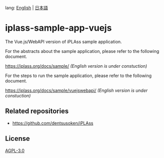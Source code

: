 lang: [English](./README-EN.md) | [日本語](./README.md)

# iplass-sample-app-vuejs
The Vue.js/WebAPI version of iPLAss sample application.

For the abstracts about the sample application, please refer to the following document.

<https://iplass.org/docs/sample/> _(English version is under constuction)_

For the steps to run the sample application, please refer to the following document.

<https://iplass.org/docs/sample/vuejswebapi/> _(English version is under constuction)_

## Related repositories

* <https://github.com/dentsusoken/iPLAss>

## License
[AGPL-3.0](https://www.gnu.org/licenses/agpl.html)

